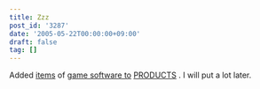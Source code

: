 ```yaml
---
title: Zzz
post_id: '3287'
date: '2005-05-22T00:00:00+09:00'
draft: false
tag: []
---
```


Added [items](/category/products/apps?tag=games) of [game software to](/category/products/apps?tag=games) [PRODUCTS](/category/products) . I will put a lot later.